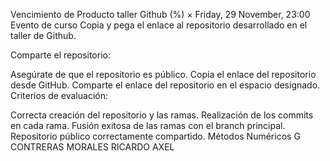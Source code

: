 Vencimiento de Producto taller Github (%)
×
Friday, 29 November, 23:00
Evento de curso
Copia y pega el enlace al repositorio desarrollado en el taller de Github.

Comparte el repositorio:

Asegúrate de que el repositorio es público.
Copia el enlace del repositorio desde GitHub.
Comparte el enlace del repositorio en el espacio designado.
Criterios de evaluación:

Correcta creación del repositorio y las ramas.
Realización de los commits en cada rama.
Fusión exitosa de las ramas con el branch principal.
Repositorio público correctamente compartido.
Métodos Numéricos G
CONTRERAS MORALES RICARDO AXEL
